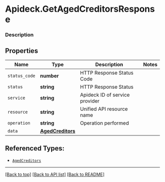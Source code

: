 # Apideck.GetAgedCreditorsResponse

### Description

## Properties
Name | Type | Description | Notes
------------ | ------------- | ------------- | -------------
`status_code` | **number** | HTTP Response Status Code | 
`status` | **string** | HTTP Response Status | 
`service` | **string** | Apideck ID of service provider | 
`resource` | **string** | Unified API resource name | 
`operation` | **string** | Operation performed | 
`data` | [**AgedCreditors**](AgedCreditors.md) |  | 





## Referenced Types:





* [`AgedCreditors`](AgedCreditors.md)

---

[[Back to top]](#) [[Back to API list]](../../../../README.md#documentation-for-api-endpoints) [[Back to README]](../../../../README.md)


